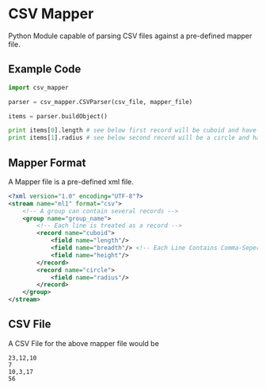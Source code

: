 CSV Mapper
===

Python Module capable of parsing CSV files against a pre-defined mapper file.

Example Code
---
```python
import csv_mapper

parser = csv_mapper.CSVParser(csv_file, mapper_file)

items = parser.buildObject()

print items[0].length # see below first record will be cuboid and have length, breadth and height
print items[1].radius # see below second record will be a circle and have radius

```

Mapper Format
---

A Mapper file is a pre-defined xml file.

```xml
<?xml version="1.0" encoding="UTF-8"?>
<stream name="ml1" format="csv">
	<!-- A group can contain several records -->
    <group name="group_name">
    	<!-- Each line is treated as a record -->
        <record name="cuboid">
            <field name="length"/>
            <field name="breadth"/> <!-- Each Line Contains Comma-Seperated Fields -->
            <field name="height"/>
        </record>
        <record name="circle">
        	<field name="radius"/>
        </record>
    </group>
</stream>
```

CSV File
---

A CSV File for the above mapper file would be

```csv
23,12,10
7
10,3,17
56
```

